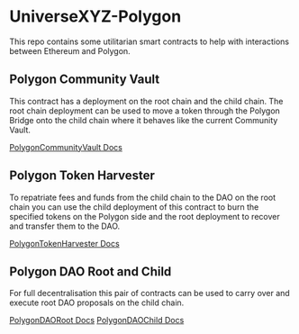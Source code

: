 # UniverseXYZ-Polygon

This repo contains some utilitarian smart contracts to help with interactions between Ethereum and Polygon.

## Polygon Community Vault

This contract has a deployment on the root chain and the child chain. The root chain deployment can be used to move a token through the Polygon Bridge onto the child chain where it behaves like the current Community Vault.

[PolygonCommunityVault Docs](docs/PolygonCommunityVault.md)


## Polygon Token Harvester

To repatriate fees and funds from the child chain to the DAO on the root chain you can use the child deployment of this contract to burn the specified tokens on the Polygon side and the root deployment to recover and transfer them to the DAO.

[PolygonTokenHarvester Docs](docs/PolygonTokenHarvester.md)


## Polygon DAO Root and Child

For full decentralisation this pair of contracts can be used to carry over and execute root DAO proposals on the child chain.

[PolygonDAORoot Docs](docs/PolygonDAORoot.md)
[PolygonDAOChild Docs](docs/PolygonDAOChild.md)
